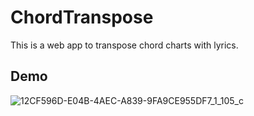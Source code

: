 # ChordTranspose

This is a web app to transpose chord charts with lyrics.

## Demo

![12CF596D-E04B-4AEC-A839-9FA9CE955DF7_1_105_c](https://github.com/thompsond/ChordTranspose/assets/8551301/5e683ef2-d36a-43c9-a26c-e651a8766ba1)
